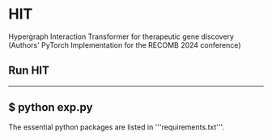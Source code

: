 # HIT
Hypergraph Interaction Transformer for therapeutic gene discovery (Authors' PyTorch Implementation for the RECOMB 2024 conference)

## Run HIT 
---
$ python exp.py
---
The essential python packages are listed in '''requirements.txt'''. 





